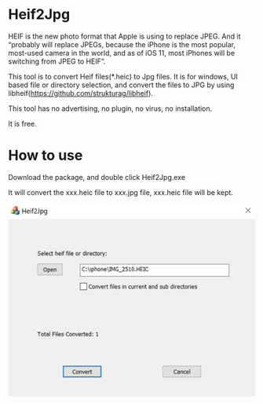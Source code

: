 # Heif2Jpg
HEIF is the new photo format that Apple is using to replace JPEG. And it “probably will replace JPEGs, because the iPhone is the most popular, most-used camera in the world, and as of iOS 11, most iPhones will be switching from JPEG to HEIF”.

This tool is to convert Heif files(*.heic) to Jpg files.  It is for windows, UI based file or directory selection, and convert the files to JPG by using libheif(https://github.com/strukturag/libheif).

This tool has no advertising, no plugin, no virus, no installation. 

It is free.

# How to use
Download the package, and double click Heif2Jpg.exe

It will convert the xxx.heic file to xxx.jpg file, xxx.heic file will be kept.

![image](https://github.com/jianjun-chen/Heif2Jpg/blob/master/heif2jpg.jpg)
